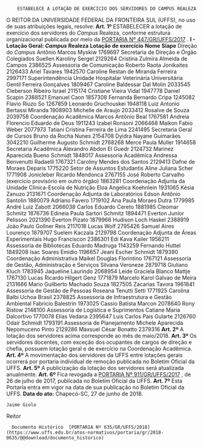         ESTABELECE A LOTAÇÃO DE EXERCÍCIO DOS SERVIDORES DO CAMPUS REALEZA  

 O REITOR DA UNIVERSIDADE FEDERAL DA FRONTEIRA SUL (UFFS), no uso de suas atribuições legais, resolve:     **Art. 1º** ESTABELECER a lotação de exercício dos servidores do *Campus* Realeza, conforme estrutura organizacional publicada por meio da [PORTARIA Nº 447/GR/UFFS/2017](https://www.uffs.edu.br/atos-normativos/portaria/gr/2017-0447)  .   **I - Lotação Geral: *Campus* Realeza**       **Lotação de exercício**      **Nome**      **Siape**       Direção do *Campus*     Antônio Marcos Myskiw    1769697      Secretaria de Direção e Órgão Colegiados    Suellen Karoliny Sergel    2129264      Cristina Zulmira Almeida de Campos    2386525      Assessoria de Comunicação    Roberto Raota Jonikaites    2126433      Ariel Tavares    1942570      Caroline Restan de Miranda Ferreira    2997171      Superintendência Unidade Hospitalar Veterinária Universitária    Gentil Ferreira Gonçalves    1809467      Caroline Baldessar Dal Molin    2033545      Cleberson Ribeiro Israel    2115174      Cristiane Vieira Vidal    1947778      Daniel Scapin    2388521      Emanuel Caon    1857308      Fernanda Bernardo Cripa    1245082      Flavio Riuzo So    1267859      Leonardo Gruchouskei    1948118      Luiz Antonio Bertassi Miranda    1908903      Michelle de Araujo    2033412      Rosalve de Souza    2039758      Coordenação Acadêmica    Marcos Antônio Beal    1767581      Andreia Florencio Eduardo de Deus    1911243      Izabel Ronsoni    2066468      Maikon Fabio Weber    2077973      Tatiani Cristina Ferreira de Lima    2241495      Secretaria Geral de Cursos    Bruno da Rocha Nunes    2154708      Dyidra Nayane Guimarães    3042210      Guilherme Augusto Schmidt    2768268      Merce Paula Muller    1914658      Secretaria Acadêmica    Alexandro Abdon El Guedr    2124732      Marinez Aparecida Bueno Schmidt    1848017      Assessoria Acadêmica    Andressa Benvenutti Radaelli    1767321      Caroliny Mendes dos Santos    2129413      Dafne de Moraes Deparis    1775220      Setor de Assuntos Estudantis    Aline Juliana Scher    1771908      Jonicleber Ricardo Mendonca    2767155      José Roberto Carvalho (exercício provisório em outro órgão)    1863281      Coordenação Adjunta da Unidade Clínica-Escola de Nutrição    Eloa Angelica Koehnlein    1931065      Késia Zanuzo    2131671      Coordenação Adjunta de Laboratórios    Edson Antônio Santolin    1880079      Adriano Favero    1719102      Ana Paula Moraes Dutra    1779985      André Luiz Zabott    2066038      Carlos Eduardo Cereto    1881985      Cleomar Schmitz    1876736      Edineia Paula Sartori Schmitz    1894471      Everton Junior Pelisson    2021390      Everton Pizato    1879966      Hudison Loch Haskel    2388919      João Paulo Gollner Reis    2117018      Lucas Wolf    2795426      Samuel Aires Lourenço    1879707      Suelem Kaczala    2129798      Coordenação Adjunta de Áreas Experimentais    Hugo Franciscon    2386301      Edi Kava Kailer    1956211      Assessoria de Bibliotecas    Eduardo Madruga    1143259      Fernando Huttel    1849208      Isac Soares Emidio    1196657      Jeani Escher Schmidt    1879390      Coordenação Administrativa    Maikel Douglas Florintino    1767121      Assessoria de Gestão, Administração e Serviços    Silvana Veroneze    2879718      Giuliano Kluch    1783945      Jaqueline Laurindo    2068954      Leide Graciela Blanco Mattje    1767130      Lucas Ricardo Hilgert Genz    1771879      Marcelo Karol Galvao de Meira    2131666      Mario Guilberto Machado Souza    1827505      Zacarias Tavora    1961841      Assessoria de Gestão de Pessoas    Roseana Tenutti Setti    1771925      Carolina Balbi Uchoa Brasil    2378825      Assessoria de Infraestrutura e Gestão Ambiental    Fabricio Balestrin    1973025      Cassio Batista Marcon    2078640      Rony Ristow    2148100      Assessoria de Logística e Suprimentos    Catiane Maria Dalcortivo    1770078      Elias Vedana    2395647      Luis Carlos Pais Gularte    2126760      Odair Schmidt    1793191      Assessoria de Planejamento    Michele Aparecida Nepomuceno Pinto    2129286      Maxsuel César Bonatto    2379316        **Art. 2º** A lotação dos servidores acima corresponde ao mês de maio/2018.     **Art. 3º** Os servidores docentes, com exceção dos ocupantes de cargos de direção e chefia, possuem lotação geral e de exercício na Coordenação Acadêmica.     **Art. 4º** A movimentação dos servidores da UFFS entre lotações gerais ocorrerá por portaria individual de remoção publicada no Boletim Oficial da UFFS.     **Art. 5º** A publicização da lotação dos servidores será atualizada anualmente.     **Art. 6º** Fica revogada a [PORTARIA Nº 911/GR/UFFS/2017](https://www.uffs.edu.br/atos-normativos/portaria/gr/2017-0911)  , de 26 de julho de 2017, publicada no Boletim Oficial da UFFS.     **Art. 7º** Esta Portaria entra em vigor na data de sua publicação no Boletim Oficial da UFFS.       **Data do ato:** Chapecó-SC, 27 de junho de 2018.   
 

    Jaime Giolo   
 Reitor 

      Documento Histórico  [PORTARIA Nº 635/GR/UFFS/2018](https://www.uffs.edu.br/atos-normativos/portaria/gr/2018-0635/@@download/documento_historico)     
      